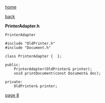 [home](./page01.md)

[back](./page06.md)

**PrinterAdapter.h**

```
PrinterAdapter
```

```
#include "OldPrinter.h"
#include "Document.h"
```

```
class PrinterAdapter {  };
```

```
public:
    PrinterAdapter(OldPrinter& printer);
    void printDocument(const Document& doc);
```

```
private:
    OldPrinter& printer;
```


[page 8](./page08.md)
